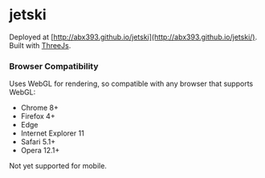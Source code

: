 # jetski
Deployed at [http://abx393.github.io/jetski](http://abx393.github.io/jetski/).
Built with [ThreeJs](https://github.com/mrdoob/three.js/).

### Browser Compatibility
Uses WebGL for rendering, so compatible with any browser that supports WebGL:
* Chrome 8+
* Firefox 4+
* Edge
* Internet Explorer 11
* Safari 5.1+
* Opera 12.1+

Not yet supported for mobile.